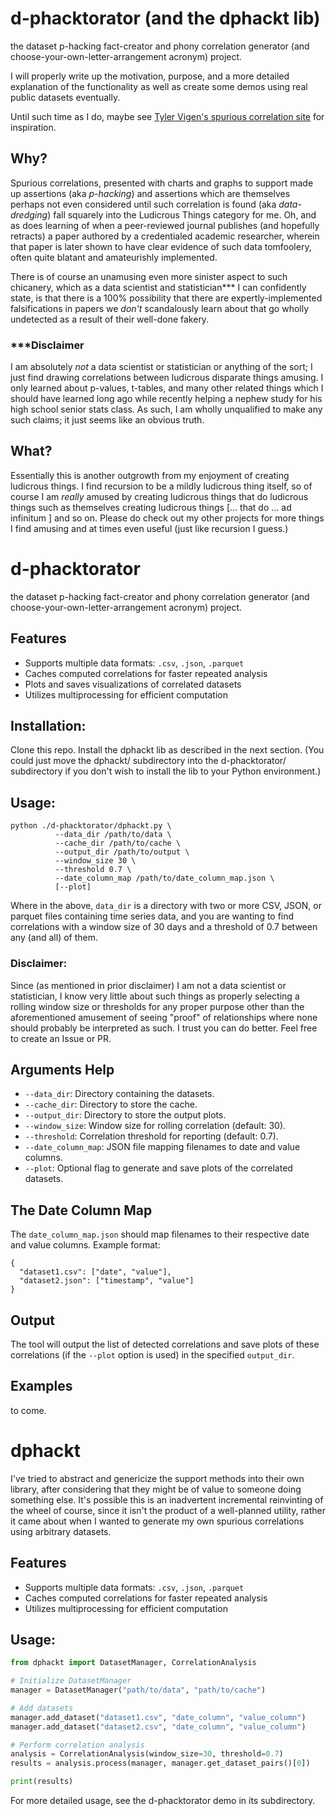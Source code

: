 # d-phacktorator (and the dphackt lib)
the dataset p-hacking fact-creator and phony correlation generator (and choose-your-own-letter-arrangement acronym) project.

I will properly write up the motivation, purpose, and a more detailed explanation of the functionality as well as create some demos using real public datasets eventually.

Until such time as I do, maybe see [Tyler Vigen's spurious correlation site](https://www.tylervigen.com/spurious-correlations) for inspiration. 

## Why?
Spurious correlations, presented with charts and graphs to support made up assertions (aka _p-hacking_) and assertions which are themselves perhaps not even considered until such correlation is found (aka _data-dredging_) fall squarely into the Ludicrous Things category for me. Oh, and as does learning of when a peer-reviewed journal publishes (and hopefully retracts) a paper authored by a credentialed academic researcher, wherein that paper is later shown to have clear evidence of such data tomfoolery, often quite blatant and amateurishly implemented. 

There is of course an unamusing even more sinister aspect to such chicanery, which as a data scientist and statistician*** I can confidently state, is that there is a 100% possibility that there are expertly-implemented falsifications in papers we _don't_ scandalously learn about that go wholly undetected as a result of their well-done fakery.

### ***Disclaimer 
I am absolutely _not_ a data scientist or statistician or anything of the sort; I just find drawing correlations between ludicrous disparate things amusing. I only learned about p-values, t-tables, and many other related things which I should have learned long ago while recently helping a nephew study for his high school senior stats class. As such, I am wholly unqualified to make any such claims; it just seems like an obvious truth. 

## What?
Essentially this is another outgrowth from my enjoyment of creating ludicrous things. I find recursion to be a mildly ludicrous thing itself, so of course I am _really_ amused by creating ludicrous things that do ludicrous things such as themselves creating ludicrous things [... that do ... ad infinitum ] and so on. Please do check out my other projects for more things I find amusing and at times even useful (just like recursion I guess.)

# d-phacktorator 
the dataset p-hacking fact-creator and phony correlation generator (and choose-your-own-letter-arrangement acronym) project.

## Features

- Supports multiple data formats: `.csv`, `.json`, `.parquet`
- Caches computed correlations for faster repeated analysis
- Plots and saves visualizations of correlated datasets
- Utilizes multiprocessing for efficient computation

## Installation:
Clone this repo.
Install the dphackt lib as described in the next section.
(You could just move the dphackt/ subdirectory into the d-phacktorator/ subdirectory if you don't wish to install the lib to your Python environment.)

## Usage:
```
python ./d-phacktorator/dphackt.py \
          --data_dir /path/to/data \
          --cache_dir /path/to/cache \
          --output_dir /path/to/output \
          --window_size 30 \
          --threshold 0.7 \
          --date_column_map /path/to/date_column_map.json \
          [--plot]
```
Where in the above, ```data_dir``` is a directory with two or more CSV, JSON, or parquet files containing time series data, and you are wanting to find correlations with a window size of 30 days and a threshold of 0.7 between any (and all) of them.

### Disclaimer:
Since (as mentioned in prior disclaimer) I am not a data scientist or statistician, I know very little about such things as properly selecting a rolling window size or thresholds for any proper purpose other than the aforementioned amusement of seeing "proof" of relationships where none should probably be interpreted as such. I trust you can do better. Feel free to create an Issue or PR.

## Arguments Help

- `--data_dir`: Directory containing the datasets.
- `--cache_dir`: Directory to store the cache.
- `--output_dir`: Directory to store the output plots.
- `--window_size`: Window size for rolling correlation (default: 30).
- `--threshold`: Correlation threshold for reporting (default: 0.7).
- `--date_column_map`: JSON file mapping filenames to date and value columns.
- `--plot`: Optional flag to generate and save plots of the correlated datasets.

## The Date Column Map

The `date_column_map.json` should map filenames to their respective date and value columns. Example format:

```
{
  "dataset1.csv": ["date", "value"],
  "dataset2.json": ["timestamp", "value"]
}
```

## Output

The tool will output the list of detected correlations and save plots of these correlations (if the `--plot` option is used) in the specified `output_dir`.

## Examples
to come.

# dphackt
I've tried to abstract and genericize the support methods into their own library, after considering that they might be of value to someone doing something else. It's possible this is an inadvertent incremental reinvinting of the wheel of course, since it isn't the product of a well-planned utility, rather it came about when I wanted to generate my own spurious correlations using arbitrary datasets.

## Features

- Supports multiple data formats: `.csv`, `.json`, `.parquet`
- Caches computed correlations for faster repeated analysis
- Utilizes multiprocessing for efficient computation

## Usage:
```python
from dphackt import DatasetManager, CorrelationAnalysis

# Initialize DatasetManager
manager = DatasetManager("path/to/data", "path/to/cache")

# Add datasets
manager.add_dataset("dataset1.csv", "date_column", "value_column")
manager.add_dataset("dataset2.csv", "date_column", "value_column")

# Perform correlation analysis
analysis = CorrelationAnalysis(window_size=30, threshold=0.7)
results = analysis.process(manager, manager.get_dataset_pairs()[0])

print(results)
```

For more detailed usage, see the d-phacktorator demo in its subdirectory.
